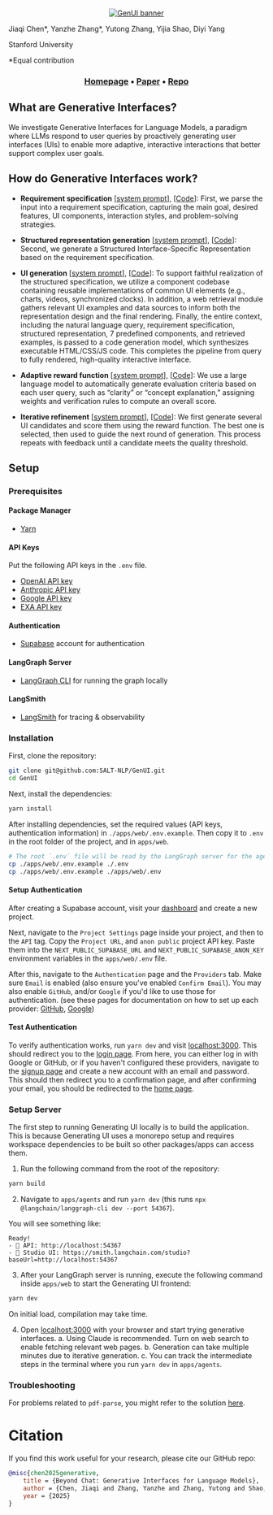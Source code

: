 <br />
<p align="center">
<a href="https://genertiveui.github.io/" target="_blank">
  <img src="./static/head.png" alt="GenUI banner">
</a>
</p>
Jiaqi Chen*, Yanzhe Zhang*, Yutong Zhang, Yijia Shao, Diyi Yang

Stanford University

*Equal contribution
<br />
<h3 align="center">
  <b><a href="https://genertiveui.github.io/">Homepage</a></b>
  •
  <b><a href="https://genertiveui.github.io/">Paper</a></b>
  •
  <b><a href="https://github.com/SALT-NLP/GenUI">Repo</a></b>

## What are Generative Interfaces?

We investigate Generative Interfaces for Language Models, a paradigm where LLMs respond to user queries by proactively generating user interfaces (UIs) to enable more adaptive, interactive interactions that better support complex user goals.

## How do Generative Interfaces work?
- **Requirement specification** [[system prompt](https://github.com/SALT-NLP/GenUI/blob/main/apps/agents/src/open-canvas/prompts.ts#L960)], [[Code](https://github.com/SALT-NLP/GenUI/blob/main/apps/agents/src/open-canvas/nodes/analyze-requirements.ts#L31)]: First, we parse the input into a requirement specification, capturing the main goal, desired features, UI components, interaction styles, and problem-solving strategies.

- **Structured representation generation** [[system prompt](https://github.com/SALT-NLP/GenUI/blob/main/apps/agents/src/open-canvas/prompts.ts#L960)], [[Code](https://github.com/SALT-NLP/GenUI/blob/main/apps/agents/src/open-canvas/nodes/generate-web-dsl/index.ts#L21)]: Second, we generate a Structured Interface-Specific Representation based on the requirement specification.

- **UI generation** [[system prompt](https://github.com/SALT-NLP/GenUI/blob/main/apps/agents/src/open-canvas/prompts.ts#L1458)], [[Code](https://github.com/SALT-NLP/GenUI/blob/main/apps/agents/src/open-canvas/nodes/rewrite-artifact/index.ts)]: To support faithful realization of the structured specification, we utilize a component codebase containing reusable implementations of common UI elements (e.g., charts, videos, synchronized clocks). In addition, a web retrieval module gathers relevant UI examples and data sources to inform both the representation design and the final rendering.
Finally, the entire context, including the natural language query, requirement specification, structured representation, 7 predefined components, and retrieved examples, is passed to a code generation model, which synthesizes executable HTML/CSS/JS code. This completes the pipeline from query to fully rendered, high-quality interactive interface.

- **Adaptive reward function** [[system prompt](https://github.com/SALT-NLP/GenUI/blob/main/apps/agents/src/open-canvas/prompts.ts#L1591)], [[Code](https://github.com/SALT-NLP/GenUI/blob/main/apps/agents/src/open-canvas/nodes/rewrite-artifact/evaluation.ts#L30)]: We use a large language model to automatically generate evaluation criteria based on each user query, such as “clarity” or “concept explanation,” assigning weights and verification rules to compute an overall score.

- **Iterative refinement** [[system prompt](https://github.com/SALT-NLP/GenUI/blob/main/apps/agents/src/open-canvas/prompts.ts#L1642)], [[Code](https://github.com/SALT-NLP/GenUI/blob/main/apps/agents/src/open-canvas/nodes/rewrite-artifact/index.ts)]: We first generate several UI candidates and score them using the reward function. The best one is selected, then used to guide the next round of generation. This process repeats with feedback until a candidate meets the quality threshold.


## Setup

### Prerequisites

#### Package Manager

- [Yarn](https://yarnpkg.com/)

#### API Keys

Put the following API keys in the `.env` file.

- [OpenAI API key](https://platform.openai.com/signup/)
- [Anthropic API key](https://console.anthropic.com/)
- [Google API key](https://console.cloud.google.com/apis/credentials)
- [EXA API key](https://exa.ai/)

#### Authentication

- [Supabase](https://supabase.com/) account for authentication

#### LangGraph Server

- [LangGraph CLI](https://langchain-ai.github.io/langgraph/cloud/reference/cli/) for running the graph locally

#### LangSmith

- [LangSmith](https://smith.langchain.com/) for tracing & observability

### Installation

First, clone the repository:

```bash
git clone git@github.com:SALT-NLP/GenUI.git
cd GenUI
```

Next, install the dependencies:

```bash
yarn install
```

After installing dependencies, set the required values (API keys, authentication information) in `./apps/web/.env.example`.
Then copy it to `.env` in the root folder of the project, and in `apps/web`.

```bash
# The root `.env` file will be read by the LangGraph server for the agents.
cp ./apps/web/.env.example ./.env
cp ./apps/web/.env.example ./apps/web/.env
```

#### Setup Authentication

After creating a Supabase account, visit your [dashboard](https://supabase.com/dashboard/projects) and create a new project.

Next, navigate to the `Project Settings` page inside your project, and then to the `API` tag. Copy the `Project URL`, and `anon public` project API key. Paste them into the `NEXT_PUBLIC_SUPABASE_URL` and `NEXT_PUBLIC_SUPABASE_ANON_KEY` environment variables in the `apps/web/.env` file.

After this, navigate to the `Authentication` page and the `Providers` tab. Make sure `Email` is enabled (also ensure you've enabled `Confirm Email`). You may also enable `GitHub`, and/or `Google` if you'd like to use those for authentication. (see these pages for documentation on how to set up each provider: [GitHub](https://supabase.com/docs/guides/auth/social-login/auth-github), [Google](https://supabase.com/docs/guides/auth/social-login/auth-google))

#### Test Authentication

To verify authentication works, run `yarn dev` and visit [localhost:3000](http://localhost:3000). This should redirect you to the [login page](http://localhost:3000/auth/login). From here, you can either log in with Google or GitHub, or if you haven't configured these providers, navigate to the [signup page](http://localhost:3000/auth/signup) and create a new account with an email and password. This should then redirect you to a confirmation page, and after confirming your email, you should be redirected to the [home page](http://localhost:3000).

### Setup Server

The first step to running Generating UI locally is to build the application. This is because Generating UI uses a monorepo setup and requires workspace dependencies to be built so other packages/apps can access them.

1. Run the following command from the root of the repository:

```bash
yarn build
```

2. Navigate to `apps/agents` and run `yarn dev` (this runs `npx @langchain/langgraph-cli dev --port 54367`).

You will see something like:

```
Ready!
- 🚀 API: http://localhost:54367
- 🎨 Studio UI: https://smith.langchain.com/studio?baseUrl=http://localhost:54367
```

3. After your LangGraph server is running, execute the following command inside `apps/web` to start the Generating UI frontend:

```bash
yarn dev
```

On initial load, compilation may take time.

4. Open [localhost:3000](http://localhost:3000) with your browser and start trying generative interfaces.
  a. Using Claude is recommended. Turn on web search to enable fetching relevant web pages.
  b. Generation can take multiple minutes due to iterative generation.
  c. You can track the intermediate steps in the terminal where you run `yarn dev` in `apps/agents`.

### Troubleshooting

For problems related to `pdf-parse`, you might refer to the solution [here](https://gitlab.com/autokent/pdf-parse/-/issues/24).

# Citation
If you find this work useful for your research, please cite our GitHub repo:
```bibtex
@misc{chen2025generative,
    title = {Beyond Chat: Generative Interfaces for Language Models},
    author = {Chen, Jiaqi and Zhang, Yanzhe and Zhang, Yutong and Shao, Yijia and Yang, Diyi},
    year = {2025}
}
```
